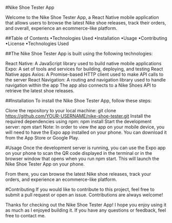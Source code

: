 #Nike Shoe Tester App

Welcome to the Nike Shoe Tester App, a React Native mobile application that allows users to browse the latest Nike shoe releases, track their orders, and overall, experience an ecommerce-like platform.

##Table of Contents
•Technologies Used
•Installation
•Usage
•Contributing
•License
•Technologies Used

##The Nike Shoe Tester App is built using the following technologies:

React Native: A JavaScript library used to build native mobile applications
Expo: A set of tools and services for building, deploying, and testing React Native apps
Axios: A Promise-based HTTP client used to make API calls to the server
React Navigation: A routing and navigation library used to handle navigation within the app
The app also connects to a Nike Shoes API to retrieve the latest shoe releases.

##Installation
To install the Nike Shoe Tester App, follow these steps:

Clone the repository to your local machine: git clone https://github.com/YOUR-USERNAME/nike-shoe-tester.git
Install the required dependencies using npm: npm install
Start the development server: npm start
Note: In order to view the app on your mobile device, you will need to have the Expo app installed on your phone. You can download it from the App Store or Google Play.

#Usage
Once the development server is running, you can use the Expo app on your phone to scan the QR code displayed in the terminal or in the browser window that opens when you run npm start. This will launch the Nike Shoe Tester App on your phone.

From there, you can browse the latest Nike shoe releases, track your orders, and experience an ecommerce-like platform.

#Contributing
If you would like to contribute to this project, feel free to submit a pull request or open an issue. Contributions are always welcome!



Thanks for checking out the Nike Shoe Tester App! I hope you enjoy using it as much as I enjoyed building it. If you have any questions or feedback, feel free to contact me.
